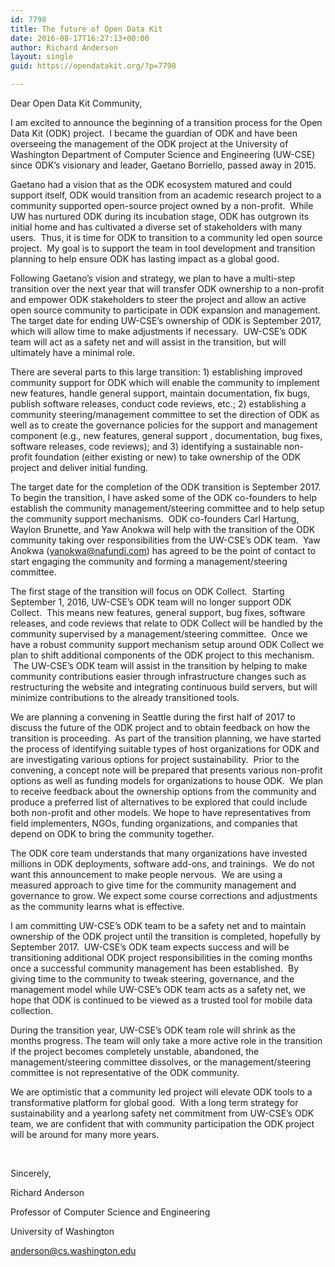 ```yaml
---
id: 7798
title: The future of Open Data Kit
date: 2016-08-17T16:27:13+00:00
author: Richard Anderson
layout: single
guid: https://opendatakit.org/?p=7798

---
```

Dear Open Data Kit Community,

I am excited to announce the beginning of a transition process for the Open Data Kit (ODK) project.  I became the guardian of ODK and have been overseeing the management of the ODK project at the University of Washington Department of Computer Science and Engineering (UW-CSE) since ODK’s visionary and leader, Gaetano Borriello, passed away in 2015.

Gaetano had a vision that as the ODK ecosystem matured and could support itself, ODK would transition from an academic research project to a community supported open-source project owned by a non-profit.  While UW has nurtured ODK during its incubation stage, ODK has outgrown its initial home and has cultivated a diverse set of stakeholders with many users.  Thus, it is time for ODK to transition to a community led open source project.  My goal is to support the team in tool development and transition planning to help ensure ODK has lasting impact as a global good.

Following Gaetano’s vision and strategy, we plan to have a multi-step transition over the next year that will transfer ODK ownership to a non-profit and empower ODK stakeholders to steer the project and allow an active open source community to participate in ODK expansion and management.  The target date for ending UW-CSE’s ownership of ODK is September 2017, which will allow time to make adjustments if necessary.  UW-CSE’s ODK team will act as a safety net and will assist in the transition, but will ultimately have a minimal role.

There are several parts to this large transition: 1) establishing improved community support for ODK which will enable the community to implement new features, handle general support, maintain documentation, fix bugs, publish software releases, conduct code reviews, etc.; 2) establishing a community steering/management committee to set the direction of ODK as well as to create the governance policies for the support and management component (e.g., new features, general support , documentation, bug fixes, software releases, code reviews); and 3) identifying a sustainable non-profit foundation (either existing or new) to take ownership of the ODK project and deliver initial funding.

The target date for the completion of the ODK transition is September 2017.  To begin the transition, I have asked some of the ODK co-founders to help establish the community management/steering committee and to help setup the community support mechanisms.  ODK co-founders Carl Hartung, Waylon Brunette, and Yaw Anokwa will help with the transition of the ODK community taking over responsibilities from the UW-CSE’s ODK team.  Yaw Anokwa (yanokwa@nafundi.com) has agreed to be the point of contact to start engaging the community and forming a management/steering committee.

The first stage of the transition will focus on ODK Collect.  Starting September 1, 2016, UW-CSE’s ODK team will no longer support ODK Collect.  This means new features, general support, bug fixes, software releases, and code reviews that relate to ODK Collect will be handled by the community supervised by a management/steering committee.  Once we have a robust community support mechanism setup around ODK Collect we plan to shift additional components of the ODK project to this mechanism.  The UW-CSE’s ODK team will assist in the transition by helping to make community contributions easier through infrastructure changes such as restructuring the website and integrating continuous build servers, but will minimize contributions to the already transitioned tools.

We are planning a convening in Seattle during the first half of 2017 to discuss the future of the ODK project and to obtain feedback on how the transition is proceeding.  As part of the transition planning, we have started the process of identifying suitable types of host organizations for ODK and are investigating various options for project sustainability.  Prior to the convening, a concept note will be prepared that presents various non-profit options as well as funding models for organizations to house ODK.  We plan to receive feedback about the ownership options from the community and produce a preferred list of alternatives to be explored that could include both non-profit and other models. We hope to have representatives from field implementers, NGOs, funding organizations, and companies that depend on ODK to bring the community together.

The ODK core team understands that many organizations have invested millions in ODK deployments, software add-ons, and trainings.  We do not want this announcement to make people nervous.  We are using a measured approach to give time for the community management and governance to grow. We expect some course corrections and adjustments as the community learns what is effective.

I am committing UW-CSE’s ODK team to be a safety net and to maintain ownership of the ODK project until the transition is completed, hopefully by September 2017.  UW-CSE’s ODK team expects success and will be transitioning additional ODK project responsibilities in the coming months once a successful community management has been established.  By giving time to the community to tweak steering, governance, and the management model while UW-CSE’s ODK team acts as a safety net, we hope that ODK is continued to be viewed as a trusted tool for mobile data collection.

During the transition year, UW-CSE’s ODK team role will shrink as the months progress. The team will only take a more active role in the transition if the project becomes completely unstable, abandoned, the management/steering committee dissolves, or the management/steering committee is not representative of the ODK community.

We are optimistic that a community led project will elevate ODK tools to a transformative platform for global good.  With a long term strategy for sustainability and a yearlong safety net commitment from UW-CSE’s ODK team, we are confident that with community participation the ODK project will be around for many more years.

&nbsp;

Sincerely,

Richard Anderson

Professor of Computer Science and Engineering

University of Washington

<anderson@cs.washington.edu>

&nbsp;

